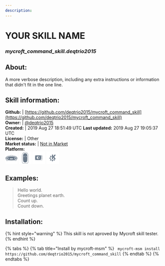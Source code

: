 ```yaml
---
description: 
---
```


# YOUR SKILL NAME  
### _mycroft_command_skill.deqtrio2015_  
## About:  
A more verbose description, including any extra instructions or
information that didn't fit in the one line.

## Skill information:  
**Github:** | [https://github.com/deqtrio2015/mycroft_command_skill](https://github.com/deqtrio2015/mycroft_command_skill)  
**Owner:** | [@deqtrio2015](https://github.com/deqtrio2015)  
**Created:** | 2019 Aug 27 18:51:49 UTC  **Last updated:** 2019 Aug 27 19:05:37 UTC  
**License:** | Other  
**Market status:** | [Not in Market](https://market.mycroft.ai/skill/)  
**Platform:**  
 ![Mark I](../.gitbook/assets/mark-1-icon.png)  ![Mark II](../.gitbook/assets/mark-2-icon.png)  ![Picroft](../.gitbook/assets/picroft-icon.png)  ![plasmoid](../.gitbook/assets/kde.png)   
## Examples:  
> Hello world.  
> Greetings planet earth.  
> Count up.  
> Count down.  
  
## Installation:  
{% hint style="warning" %}
This skill is not aproved by Mycroft skill tester.
{% endhint %}
    
{% tabs %}
{% tab title="Install by mycroft-msm" %}
``` mycroft-msm install https://github.com/deqtrio2015/mycroft_command_skill```
{% endtab %}
  {% endtabs %}
  